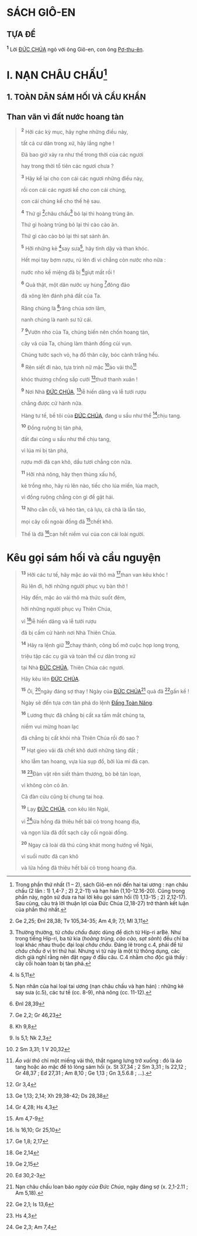 # SÁCH GIÔ-EN

## TỰA ĐỀ

<sup><b>1</b></sup> Lời [ĐỨC CHÚA]() ngỏ với ông Giô-en, con ông [Pơ-thu-ên]().

# I. NẠN CHÂU CHẤU[^1-56b3d306-9cb4-476a-8d52-bfb2e9592d2f]

## 1. TOÀN DÂN SÁM HỐI VÀ CẦU KHẨN

## Than vãn vì đất nước hoang tàn

> <sup><b>2</b></sup> Hỡi các kỳ mục, hãy nghe những điều này,
>
> tất cả cư dân trong xứ, hãy lắng nghe !
>
> Đã bao giờ xảy ra như thế trong thời của các ngươi
>
> hay trong thời tổ tiên các ngươi chưa ?
>
> <sup><b>3</b></sup> Hãy kể lại cho con cái các ngươi những điều này,
>
> rồi con cái các ngươi kể cho con cái chúng,
>
> con cái chúng kể cho thế hệ sau.
>
> <sup><b>4</b></sup> Thứ gì [^1@-56b3d306-9cb4-476a-8d52-bfb2e9592d2f]châu chấu[^2-56b3d306-9cb4-476a-8d52-bfb2e9592d2f] bỏ lại thì hoàng trùng ăn.
>
> Thứ gì hoàng trùng bỏ lại thì cào cào ăn.
>
> Thứ gì cào cào bỏ lại thì sạt sành ăn.
>
> <sup><b>5</b></sup> Hỡi những kẻ [^2@-56b3d306-9cb4-476a-8d52-bfb2e9592d2f]say sưa[^3-56b3d306-9cb4-476a-8d52-bfb2e9592d2f], hãy tỉnh dậy và than khóc.
>
> Hết mọi tay bợm rượu, rú lên đi vì chẳng còn nước nho nữa :
>
> nước nho kề miệng đã bị [^3@-56b3d306-9cb4-476a-8d52-bfb2e9592d2f]giựt mất rồi !
>
> <sup><b>6</b></sup> Quả thật, một dân nước uy hùng [^4@-56b3d306-9cb4-476a-8d52-bfb2e9592d2f]đông đảo
>
> đã xông lên đánh phá đất của Ta.
>
> Răng chúng là [^5@-56b3d306-9cb4-476a-8d52-bfb2e9592d2f]răng chúa sơn lâm,
>
> nanh chúng là nanh sư tử cái.
>
> <sup><b>7</b></sup> [^6@-56b3d306-9cb4-476a-8d52-bfb2e9592d2f]Vườn nho của Ta, chúng biến nên chốn hoang tàn,
>
> cây vả của Ta, chúng làm thành đống củi vụn.
>
> Chúng tước sạch vỏ, hạ đổ thân cây, bóc cành trắng hếu.
>
> <sup><b>8</b></sup> Rên siết đi nào, tựa trinh nữ mặc [^7@-56b3d306-9cb4-476a-8d52-bfb2e9592d2f]áo vải thô[^4-56b3d306-9cb4-476a-8d52-bfb2e9592d2f]
>
> khóc thương chồng sắp cưới [^8@-56b3d306-9cb4-476a-8d52-bfb2e9592d2f]thuở thanh xuân !
>
> <sup><b>9</b></sup> Nơi Nhà [ĐỨC CHÚA](), [^9@-56b3d306-9cb4-476a-8d52-bfb2e9592d2f]lễ hiến dâng và lễ tưới rượu
>
> chẳng được cử hành nữa.
>
> Hàng tư tế, bề tôi của [ĐỨC CHÚA](), đang u sầu như thể [^10@-56b3d306-9cb4-476a-8d52-bfb2e9592d2f]chịu tang.
>
> <sup><b>10</b></sup> Đồng ruộng bị tàn phá,
>
> đất đai cũng u sầu như thể chịu tang,
>
> vì lúa mì bị tàn phá,
>
> rượu mới đã cạn khô, dầu tươi chẳng còn nữa.
>
> <sup><b>11</b></sup> Hỡi nhà nông, hãy thẹn thùng xấu hổ,
>
> kẻ trồng nho, hãy rú lên nào, tiếc cho lúa miến, lúa mạch,
>
> vì đồng ruộng chẳng còn gì để gặt hái.
>
> <sup><b>12</b></sup> Nho cằn cỗi, vả héo tàn, cả lựu, cả chà là lẫn táo,
>
> mọi cây cối ngoài đồng đã [^11@-56b3d306-9cb4-476a-8d52-bfb2e9592d2f]chết khô.
>
> Thế là đã [^12@-56b3d306-9cb4-476a-8d52-bfb2e9592d2f]cạn hết niềm vui của con cái loài người.

# Kêu gọi sám hối và cầu nguyện

> <sup><b>13</b></sup> Hỡi các tư tế, hãy mặc áo vải thô mà [^13@-56b3d306-9cb4-476a-8d52-bfb2e9592d2f]than van kêu khóc !
>
> Rú lên đi, hỡi những người phục vụ bàn thờ !
>
> Hãy đến, mặc áo vải thô mà thức suốt đêm,
>
> hỡi những người phục vụ Thiên Chúa,
>
> vì [^14@-56b3d306-9cb4-476a-8d52-bfb2e9592d2f]lễ hiến dâng và lễ tưới rượu
>
> đã bị cấm cử hành nơi Nhà Thiên Chúa.
>
> <sup><b>14</b></sup> Hãy ra lệnh giữ [^15@-56b3d306-9cb4-476a-8d52-bfb2e9592d2f]chay thánh, công bố mở cuộc họp long trọng,
>
> triệu tập các cụ già và toàn thể cư dân trong xứ
>
> tại Nhà [ĐỨC CHÚA](), Thiên Chúa các ngươi.
>
> Hãy kêu lên [ĐỨC CHÚA]().
>
> <sup><b>15</b></sup> Ôi, [^16@-56b3d306-9cb4-476a-8d52-bfb2e9592d2f]ngày đáng sợ thay ! Ngày của [ĐỨC CHÚA]()[^5-56b3d306-9cb4-476a-8d52-bfb2e9592d2f] quả đã [^17@-56b3d306-9cb4-476a-8d52-bfb2e9592d2f]gần kề !
>
> Ngày sẽ đến tựa cơn tàn phá do lệnh [Đấng Toàn Năng]().
>
> <sup><b>16</b></sup> Lương thực đã chẳng bị cất xa tầm mắt chúng ta,
>
> niềm vui mừng hoan lạc
>
> đã chẳng bị cất khỏi nhà Thiên Chúa rồi đó sao ?
>
> <sup><b>17</b></sup> Hạt gieo vãi đã chết khô dưới những tảng đất ;
>
> kho lẫm tan hoang, vựa lúa sụp đổ, bởi lúa mì đã cạn.
>
> <sup><b>18</b></sup> [^18@-56b3d306-9cb4-476a-8d52-bfb2e9592d2f]Đàn vật rên siết thảm thương, bò bê tán loạn,
>
> vì không còn cỏ ăn.
>
> Cả đàn cừu cũng bị chung tai hoạ.
>
> <sup><b>19</b></sup> Lạy [ĐỨC CHÚA](), con kêu lên Ngài,
>
> vì [^19@-56b3d306-9cb4-476a-8d52-bfb2e9592d2f]lửa hồng đã thiêu hết bãi cỏ trong hoang địa,
>
> và ngọn lửa đã đốt sạch cây cối ngoài đồng.
>
> <sup><b>20</b></sup> Ngay cả loài dã thú cũng khát mong hướng về Ngài,
>
> vì suối nước đã cạn khô
>
> và lửa hồng đã thiêu hết bãi cỏ trong hoang địa.

[^1-56b3d306-9cb4-476a-8d52-bfb2e9592d2f]: Trong phần thứ nhất (1 – 2), sách Giô-en nói đến hai tai ương : nạn châu chấu (2 lần : 1) 1,4-7 ; 2) 2,2-11) và hạn hán (1,10-12.16-20). Cũng trong phần này, ngôn sứ đưa ra hai lời kêu gọi sám hối (1) 1,13-15 ; 2) 2,12-17). Sau cùng, câu trả lời thuận lợi của Đức Chúa (2,18-27) trở thành kết luận của phần thứ nhất.

[^2-56b3d306-9cb4-476a-8d52-bfb2e9592d2f]: Thường thường, từ _châu chấu_ được dùng để dịch từ Híp-ri arBè. Như trong tiếng Híp-ri, ba từ kia (_hoàng trùng, cào cào, sạt sành_) đều chỉ ba loại khác nhau thuộc đại loại _châu chấu_. Đáng lẽ trong c.4, phải để từ _châu chấu_ ở vị trí thứ hai. Nhưng vì từ này là một từ thông dụng, các dịch giả nghĩ rằng nên đặt ngay ở đầu câu. C.4 nhằm cho độc giả thấy : cây cối hoàn toàn bị tàn phá.

[^3-56b3d306-9cb4-476a-8d52-bfb2e9592d2f]: Nạn nhân của hai loại tai ương (nạn châu chấu và hạn hán) : những kẻ say sưa (c.5), các tư tế (cc. 8-9), nhà nông (cc. 11-12).

[^4-56b3d306-9cb4-476a-8d52-bfb2e9592d2f]: _Áo vải thô_ chỉ một miếng vải thô, thắt ngang lưng trở xuống : đó là áo tang hoặc áo mặc để tỏ lòng sám hối (x. St 37,34 ; 2 Sm 3,31 ; Is 22,12 ; Gr 48,37 ; Ed 27,31 ; Am 8,10 ; Ge 1,13 ; Gn 3,5.6.8 ; ...).

[^5-56b3d306-9cb4-476a-8d52-bfb2e9592d2f]: Nạn châu chấu loan báo _ngày của Đức Chúa_, ngày đáng sợ (x. 2,1-2.11 ; Am 5,18).

[^1@-56b3d306-9cb4-476a-8d52-bfb2e9592d2f]: Ge 2,25; Đnl 28,38; Tv 105,34-35; Am 4,9; 7,1; Ml 3,11

[^2@-56b3d306-9cb4-476a-8d52-bfb2e9592d2f]: Is 5,11

[^3@-56b3d306-9cb4-476a-8d52-bfb2e9592d2f]: Đnl 28,39

[^4@-56b3d306-9cb4-476a-8d52-bfb2e9592d2f]: Ge 2,2; Gr 46,23

[^5@-56b3d306-9cb4-476a-8d52-bfb2e9592d2f]: Kh 9,8

[^6@-56b3d306-9cb4-476a-8d52-bfb2e9592d2f]: Is 5,1; Nk 2,3

[^7@-56b3d306-9cb4-476a-8d52-bfb2e9592d2f]: 2 Sm 3,31; 1 V 20,32

[^8@-56b3d306-9cb4-476a-8d52-bfb2e9592d2f]: Gr 3,4

[^9@-56b3d306-9cb4-476a-8d52-bfb2e9592d2f]: Ge 1,13; 2,14; Xh 29,38-42; Ds 28,38

[^10@-56b3d306-9cb4-476a-8d52-bfb2e9592d2f]: Gr 4,28; Hs 4,3

[^11@-56b3d306-9cb4-476a-8d52-bfb2e9592d2f]: Am 4,7-9

[^12@-56b3d306-9cb4-476a-8d52-bfb2e9592d2f]: Is 16,10; Gr 25,10

[^13@-56b3d306-9cb4-476a-8d52-bfb2e9592d2f]: Ge 1,8; 2,17

[^14@-56b3d306-9cb4-476a-8d52-bfb2e9592d2f]: Ge 2,14

[^15@-56b3d306-9cb4-476a-8d52-bfb2e9592d2f]: Ge 2,15

[^16@-56b3d306-9cb4-476a-8d52-bfb2e9592d2f]: Ed 30,2-3

[^17@-56b3d306-9cb4-476a-8d52-bfb2e9592d2f]: Ge 2,1; Is 13,6

[^18@-56b3d306-9cb4-476a-8d52-bfb2e9592d2f]: Hs 4,3

[^19@-56b3d306-9cb4-476a-8d52-bfb2e9592d2f]: Ge 2,3; Am 7,4
